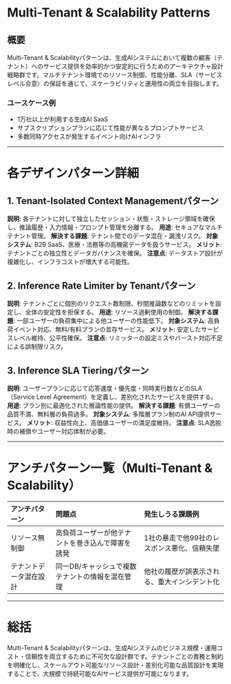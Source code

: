 # Multi-Tenant & Scalability Patterns

## 概要

Multi-Tenant & Scalabilityパターンは、生成AIシステムにおいて複数の顧客（テナント）へのサービス提供を効率的かつ安定的に行うためのアーキテクチャ設計戦略群です。マルチテナント環境でのリソース制御、性能分離、SLA（サービスレベル合意）の保証を通じて、スケーラビリティと運用性の両立を目指します。

### ユースケース例

* 1万社以上が利用する生成AI SaaS
* サブスクリプションプランに応じて性能が異なるプロンプトサービス
* 多数同時アクセスが発生するイベント向けAIインフラ

---

# 各デザインパターン詳細

## 1. Tenant-Isolated Context Managementパターン

**説明**: 各テナントに対して独立したセッション・状態・ストレージ領域を確保し、推論履歴・入力情報・プロンプト管理を分離する。
**用途**: セキュアなマルチテナント管理。
**解決する課題**: テナント間でのデータ混在・漏洩リスク。
**対象システム**: B2B SaaS、医療・法務等の高機密データを扱うサービス。
**メリット**: テナントごとの独立性とデータガバナンスを確保。
**注意点**: データストア設計が複雑化し、インフラコストが増大する可能性。

## 2. Inference Rate Limiter by Tenantパターン

**説明**: テナントごとに個別のリクエスト数制限、秒間推論数などのリミットを設定し、全体の安定性を担保する。
**用途**: リソース過剰使用の制御。
**解決する課題**: 一部ユーザーの負荷集中による他ユーザーの性能低下。
**対象システム**: 高負荷イベント対応、無料/有料プランの並存サービス。
**メリット**: 安定したサービスレベル維持、公平性確保。
**注意点**: リミッターの設定ミスやバースト対応不足による誤制限リスク。

## 3. Inference SLA Tieringパターン

**説明**: ユーザープランに応じて応答速度・優先度・同時実行数などのSLA（Service Level Agreement）を定義し、差別化されたサービスを提供する。
**用途**: プラン別に最適化された推論性能の提供。
**解決する課題**: 有償ユーザーの品質不満、無料層の負荷過多。
**対象システム**: 多階層プラン制のAI API提供サービス。
**メリット**: 収益性向上、高価値ユーザーの満足度維持。
**注意点**: SLA逸脱時の補償やユーザー対応体制が必要。

---

# アンチパターン一覧（Multi-Tenant & Scalability）

| アンチパターン     | 問題点                       | 発生しうる課題例                |
| :---------- | :------------------------ | :---------------------- |
| リソース無制御     | 高負荷ユーザーが他テナントを巻き込んで障害を誘発  | 1社の暴走で他99社のレスポンス悪化、信頼失墜 |
| テナントデータ混在設計 | 同一DB/キャッシュで複数テナントの情報を混在管理 | 他社の履歴が誤表示される、重大インシデント化  |

---

# 総括

Multi-Tenant & Scalabilityパターンは、生成AIシステムのビジネス規模・運用コスト・信頼性を両立するために不可欠な設計群です。テナントごとの責務と制約を明確化し、スケールアウト可能なリソース設計・差別化可能な品質設計を実現することで、大規模で持続可能なAIサービス提供が可能になります。

